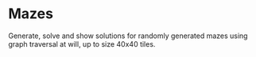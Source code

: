 # Mazes
Generate, solve and show solutions for randomly generated mazes using graph traversal at will, up to size 40x40 tiles.
